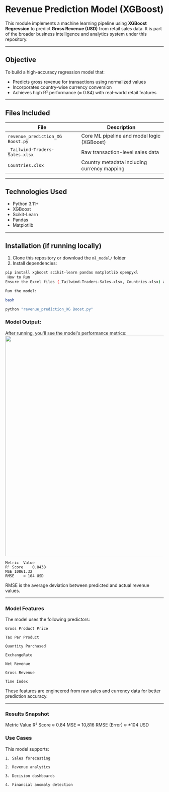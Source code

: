# Revenue Prediction Model (XGBoost)

This module implements a machine learning pipeline using **XGBoost Regression** to predict **Gross Revenue (USD)** from retail sales data. It is part of the broader business intelligence and analytics system under this repository.

---

##  Objective

To build a high-accuracy regression model that:
- Predicts gross revenue for transactions using normalized values
- Incorporates country-wise currency conversion
- Achieves high R² performance (≈ 0.84) with real-world retail features

---

##  Files Included

| File                                | Description                                      |
|-------------------------------------|--------------------------------------------------|
| `revenue_prediction_XG Boost.py`   | Core ML pipeline and model logic (XGBoost)       |
| `_Tailwind-Traders-Sales.xlsx`     | Raw transaction-level sales data                 |
| `Countries.xlsx`                   | Country metadata including currency mapping      |

---

##  Technologies Used

- Python 3.11+
- XGBoost
- Scikit-Learn
- Pandas
- Matplotlib

---

##  Installation (if running locally)

1. Clone this repository or download the `ml_model/` folder
2. Install dependencies:

```bash
pip install xgboost scikit-learn pandas matplotlib openpyxl
 How to Run
Ensure the Excel files (_Tailwind-Traders-Sales.xlsx, Countries.xlsx) are in the same directory as the Python script.

Run the model:

bash

python "revenue_prediction_XG Boost.py"
```
### Model Output:

After running, you'll see the model's performance metrics:
<img src="https://github.com/YOUR_USERNAME/YOUR_REPO/blob/main/ml_model/accuracy%20value%20.png?raw=true" width="700"/>
```
Metric	Value
R² Score	0.8438
MSE	10861.32
RMSE	≈ 104 USD
```
RMSE is the average deviation between predicted and actual revenue values.

---

### Model Features
The model uses the following predictors:
```
Gross Product Price

Tax Per Product

Quantity Purchased

ExchangeRate

Net Revenue

Gross Revenue

Time Index
```
These features are engineered from raw sales and currency data for better prediction accuracy.

---

### Results Snapshot
Metric	Value
R² Score	≈ 0.84
MSE	≈ 10,816
RMSE (Error)	≈ ±104 USD


### Use Cases
This model supports:
```
1. Sales forecasting

2. Revenue analytics

3. Decision dashboards

4. Financial anomaly detection
```
